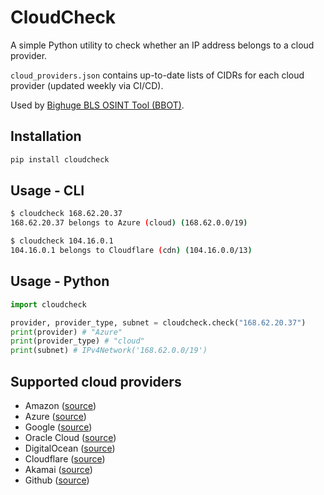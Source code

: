 # CloudCheck

A simple Python utility to check whether an IP address belongs to a cloud provider.

`cloud_providers.json` contains up-to-date lists of CIDRs for each cloud provider (updated weekly via CI/CD).

Used by [Bighuge BLS OSINT Tool (BBOT)](https://github.com/blacklanternsecurity/bbot).

## Installation
~~~bash
pip install cloudcheck
~~~

## Usage - CLI
~~~bash
$ cloudcheck 168.62.20.37
168.62.20.37 belongs to Azure (cloud) (168.62.0.0/19)

$ cloudcheck 104.16.0.1
104.16.0.1 belongs to Cloudflare (cdn) (104.16.0.0/13)
~~~

## Usage - Python
~~~python
import cloudcheck

provider, provider_type, subnet = cloudcheck.check("168.62.20.37")
print(provider) # "Azure"
print(provider_type) # "cloud"
print(subnet) # IPv4Network('168.62.0.0/19')
~~~

## Supported cloud providers
- Amazon ([source](https://ip-ranges.amazonaws.com/ip-ranges.json)) 
- Azure ([source](https://www.microsoft.com/en-us/download/confirmation.aspx?id=56519))
- Google ([source](https://www.gstatic.com/ipranges/cloud.json))
- Oracle Cloud ([source](https://docs.cloud.oracle.com/en-us/iaas/tools/public_ip_ranges.json))
- DigitalOcean ([source](http://digitalocean.com/geo/google.csv))
- Cloudflare ([source](https://api.cloudflare.com/client/v4/ips))
- Akamai ([source](https://techdocs.akamai.com/property-manager/pdfs/akamai_ipv4_ipv6_CIDRs-txt.zip))
- Github ([source](https://api.github.com/meta))
